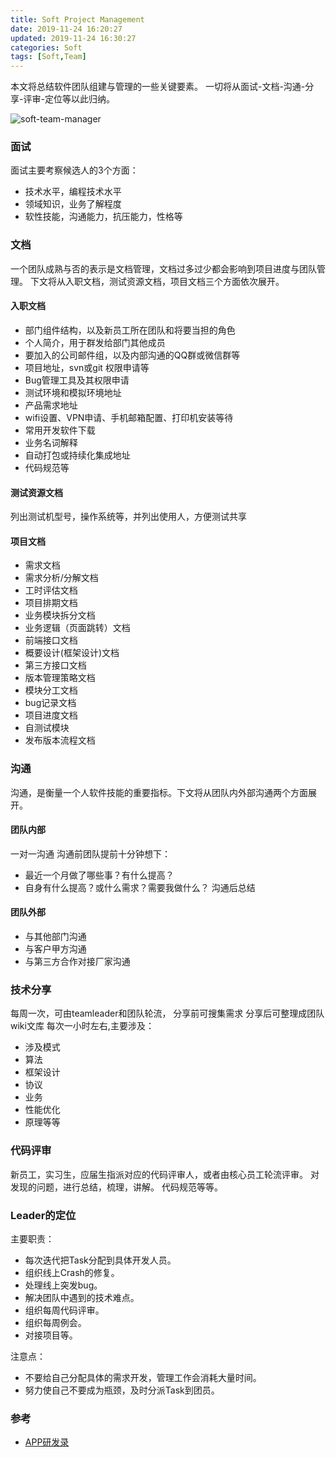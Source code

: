 ```yaml
---
title: Soft Project Management
date: 2019-11-24 16:20:27
updated: 2019-11-24 16:30:27
categories: Soft
tags: [Soft,Team]
---
```


本文将总结软件团队组建与管理的一些关键要素。
一切将从面试-文档-沟通-分享-评审-定位等以此归纳。


![soft-team-manager](https://lairdli.top/images/soft-team-manager.png)

<!--more-->

### 面试

面试主要考察候选人的3个方面：
- 技术水平，编程技术水平
- 领域知识，业务了解程度
- 软性技能，沟通能力，抗压能力，性格等

### 文档
一个团队成熟与否的表示是文档管理，文档过多过少都会影响到项目进度与团队管理。
下文将从入职文档，测试资源文档，项目文档三个方面依次展开。

#### 入职文档
- 部门组件结构，以及新员工所在团队和将要当担的角色
- 个人简介，用于群发给部门其他成员
- 要加入的公司邮件组，以及内部沟通的QQ群或微信群等
- 项目地址，svn或git 权限申请等
- Bug管理工具及其权限申请
- 测试环境和模拟环境地址
- 产品需求地址
- wifi设置、VPN申请、手机邮箱配置、打印机安装等待
- 常用开发软件下载
- 业务名词解释
- 自动打包或持续化集成地址
- 代码规范等

#### 测试资源文档
列出测试机型号，操作系统等，并列出使用人，方便测试共享

#### 项目文档
- 需求文档
- 需求分析/分解文档
- 工时评估文档
- 项目排期文档
- 业务模块拆分文档
- 业务逻辑（页面跳转）文档
- 前端接口文档
- 概要设计(框架设计)文档
- 第三方接口文档
- 版本管理策略文档
- 模块分工文档
- bug记录文档
- 项目进度文档
- 自测试模块
- 发布版本流程文档

### 沟通
沟通，是衡量一个人软件技能的重要指标。下文将从团队内外部沟通两个方面展开。

#### 团队内部
 一对一沟通
沟通前团队提前十分钟想下：
- 最近一个月做了哪些事？有什么提高？
- 自身有什么提高？或什么需求？需要我做什么？
  沟通后总结

#### 团队外部
- 与其他部门沟通
- 与客户甲方沟通
- 与第三方合作对接厂家沟通

### 技术分享
每周一次，可由teamleader和团队轮流，
分享前可搜集需求
分享后可整理成团队wiki文库
每次一小时左右,主要涉及：
- 涉及模式
- 算法
- 框架设计
- 协议
- 业务
- 性能优化
- 原理等等

### 代码评审
 新员工，实习生，应届生指派对应的代码评审人，或者由核心员工轮流评审。
 对发现的问题，进行总结，梳理，讲解。
 代码规范等等。

### Leader的定位
主要职责：
- 每次迭代把Task分配到具体开发人员。
- 组织线上Crash的修复。
- 处理线上突发bug。
- 解决团队中遇到的技术难点。
- 组织每周代码评审。
- 组织每周例会。
- 对接项目等。

注意点：
- 不要给自己分配具体的需求开发，管理工作会消耗大量时间。
- 努力使自己不要成为瓶颈，及时分派Task到团员。
  
### 参考
- [APP研发录](https://book.douban.com/subject/26649050/)




